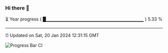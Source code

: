 ### Hi there 👋

⏳ Year progress { █▁▁▁▁▁▁▁▁▁▁▁▁▁▁▁▁▁▁▁▁▁▁▁▁▁▁▁▁▁ } 5.33 %

---

⏰ Updated on Sat, 20 Jan 2024 12:31:15 GMT

![Progress Bar CI](https://github.com/ZhaoGui/ZhaoGui/workflows/Progress%20Bar%20CI/badge.svg)
